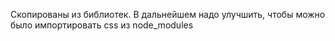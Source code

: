 Скопированы из библиотек. 
В дальнейшем надо улучшить, чтобы можно было импортировать css из
node_modules